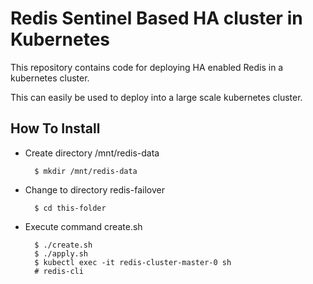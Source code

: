 # Redis Sentinel Based HA cluster in Kubernetes

This repository contains code for deploying HA enabled Redis in a kubernetes cluster.

This can easily be used to deploy into a large scale kubernetes cluster.

## How To Install

- Create directory /mnt/redis-data

		$ mkdir /mnt/redis-data

- Change to directory redis-failover

		$ cd this-folder

- Execute command create.sh

		$ ./create.sh
		$ ./apply.sh
		$ kubectl exec -it redis-cluster-master-0 sh
		# redis-cli



